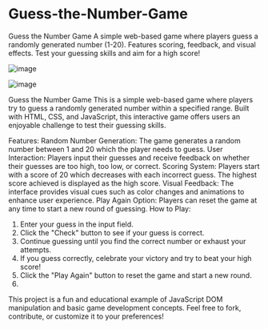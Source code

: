 # Guess-the-Number-Game
Guess the Number Game A simple web-based game where players guess a randomly generated number (1-20). Features scoring, feedback, and visual effects. Test your guessing skills and aim for a high score!

![image](https://github.com/deven1003/Guess-the-Number-Game/assets/89897347/924ba58c-d2a3-4904-8ddd-99acbddc8c36)

![image](https://github.com/deven1003/Guess-the-Number-Game/assets/89897347/952da8cc-1735-4f6c-a70d-582d094ce786)

Guess the Number Game
This is a simple web-based game where players try to guess a randomly generated number within a specified range. Built with HTML, CSS, and JavaScript, this interactive game offers users an enjoyable challenge to test their guessing skills.

Features:
Random Number Generation: The game generates a random number between 1 and 20 which the player needs to guess.
User Interaction: Players input their guesses and receive feedback on whether their guesses are too high, too low, or correct.
Scoring System: Players start with a score of 20 which decreases with each incorrect guess. The highest score achieved is displayed as the high score.
Visual Feedback: The interface provides visual cues such as color changes and animations to enhance user experience.
Play Again Option: Players can reset the game at any time to start a new round of guessing.
How to Play:
1. Enter your guess in the input field.
2. Click the "Check" button to see if your guess is correct.
3. Continue guessing until you find the correct number or exhaust your attempts.
4. If you guess correctly, celebrate your victory and try to beat your high score!
5. Click the "Play Again" button to reset the game and start a new round.
6. 
This project is a fun and educational example of JavaScript DOM manipulation and basic game development concepts. Feel free to fork, contribute, or customize it to your preferences!
